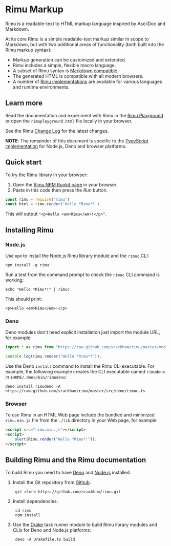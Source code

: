# Rimu Markup

Rimu is a readable-text to HTML markup language inspired by AsciiDoc
and Markdown.

At its core Rimu is a simple readable-text markup similar in scope to
Markdown, but with two additional areas of functionality (both built
into the Rimu markup syntax):

- Markup generation can be customized and extended.
- Rimu includes a simple, flexible macro language.
- A subset of Rimu syntax is [Markdown
  compatible](http://srackham.github.io/rimu/tips.html#markdown-compatible).
- The generated HTML is compatible with all modern browsers.
- A number of [Rimu
  implementations](http://srackham.github.io/rimu/reference.html#rimu-implementations)
  are available for various languages and runtime environments.


## Learn more
Read the documentation and experiment with Rimu in the [Rimu
Playground](http://srackham.github.io/rimu/rimuplayground.html) or open the
`rimuplayground.html` file locally in your browser.

See the Rimu [Change Log](http://srackham.github.io/rimu/changelog.html) for
the latest changes.

**NOTE**: The remainder of this document is specific to the
[TypeScript implementation](https://github.com/srackham/rimu) for
Node.js, Deno and browser platforms.


## Quick start
To try the Rimu library in your browser:

1. Open the [Rimu NPM Runkit page](https://npm.runkit.com/rimu) in your browser.
2. Paste in this code then press the _Run_ button.
``` javascript
const rimu = require("rimu")
const html = rimu.render('Hello *Rimu*!')
```
This will output `"<p>Hello <em>Rimu</em>!</p>"`.

## Installing Rimu
### Node.js
Use `npm` to install the Node.js Rimu library module and the `rimuc`
CLI:

    npm install -g rimu

Run a test from the command prompt to check the `rimuc` CLI command is
working:

    echo "Hello *Rimu*!" | rimuc

This should print:

    <p>Hello <em>Rimu</em>!</p>

### Deno
Deno modules don't need explicit installation just import the module
URL, for example:

``` javascript
import * as rimu from "https://raw.github.com/srackham/rimu/master/mod.ts";

console.log(rimu.render("Hello *Rimu*!"));
```

Use the Deno `install` command to install the Rimu CLI executable. For
example, the following example creates the CLI executable named
`rimudeno` in `$HOME/.deno/bin/rimudeno`:

    deno install rimudeno -A https://raw.github.com/srackham/rimu/master/src/deno/rimuc.ts

### Browser
To use Rimu in an HTML Web page include the bundled and minimized
`rimu.min.js` file from the `./lib` directory in your Web page, for
example:

``` html
<script src="rimu.min.js"></script>
<script>
    alert(Rimu.render("Hello *Rimu*!"));
</script>
```


## Building Rimu and the Rimu documentation
To build Rimu you need to have [Deno](https://deno.land/) and
[Node.js](https://nodejs.org/) installed.

1. Install the Git repository from [Github](https://github.com/srackham/rimu).

        git clone https://github.com/srackham/rimu.git

2. Install dependencies:

        cd rimu
        npm install

3. Use the [Drake](https://github.com/srackham/drake) task runner
   module to build Rimu library modules and CLIs for Deno and Node.js
   platforms:

        deno -A Drakefile.ts build
